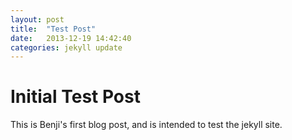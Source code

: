 ```yaml
---
layout: post
title:  "Test Post"
date:   2013-12-19 14:42:40
categories: jekyll update
---
```



Initial Test Post
===
This is Benji's first blog post, and is intended to test the jekyll site.
